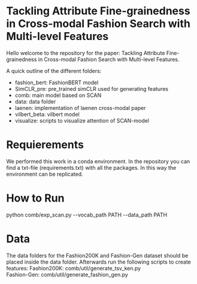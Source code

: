 # Tackling Attribute Fine-grainedness in Cross-modal Fashion Search with Multi-level Features

Hello welcome to the repository for the paper: Tackling Attribute Fine-grainedness in Cross-modal Fashion Search with Multi-level Features. 

A quick outline of the different folders:
- fashion_bert: FashionBERT model 
- SimCLR_pre: pre_trained simCLR used for generating features 
- comb: main model based on SCAN 
- data: data folder
- laenen: implementation of laenen cross-modal paper
- vilbert_beta: vilbert model 
- visualize: scripts to visualize attention of SCAN-model


# Requierements
We performed this work in a conda environment. In the repository you can find a txt-file (requirements.txt) with all the packages. In this way the environment can be replicated. 

# How to Run
python comb/exp_scan.py --vocab_path PATH --data_path PATH

# Data
The data folders for the Fashion200K and Fashion-Gen dataset should be placed inside the data folder. Afterwards run the following scripts to create features:
Fashion200K: comb/util/generate_tsv_ken.py  
Fashion-Gen: comb/util/generate_fashion_gen.py
